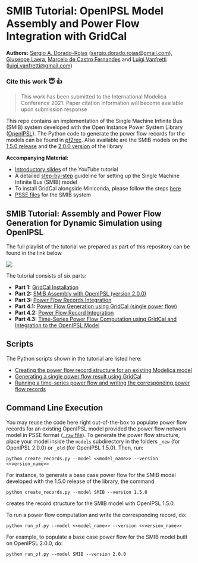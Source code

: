 SMIB Tutorial: OpenIPSL Model Assembly and Power Flow Integration with GridCal
===================================

**Authors:** [Sergio A. Dorado-Rojas](https://sergio-dorado.github.io) (sergio.dorado.rojas@gmail.com), [Giuseppe Laera](https://www.linkedin.com/in/giuslaera), [Marcelo de Castro Fernandes](https://www.linkedin.com/in/marcelo-de-castro-615570b3) and [Luigi Vanfretti](https://faculty.rpi.edu/node/36204) (luigi.vanfretti@gmail.com)

### Cite this work :innocent: :thumbsup:
> This work has been submitted to the International Modelica Conference 2021.
> Paper citation information will become available upon submission response

This repo contains an implementation of the Single Machine Infinite Bus (SMIB) system developed with the Open Instance Power System Library ([OpenIPSL](https://github.com/OpenIPSL/OpenIPSL)). The Python code to generate the power flow records for the models can be found in [pf2rec](/docs/pf2rec). Also available are the SMIB models on the [1.5.0 release](/models/_old/SMIB) and the [2.0.0 version](/models/_new/SMIB) of the library

**Accompanying Material:**

- [Introductory slides](https://docs.google.com/presentation/d/1EKeKHnyoLQeC1HwLtGGRk25ST2qX4dB5cxsqEz3dwW0/edit?usp=sharing) of the YouTube tutorial
- A detailed [step-by-step](https://docs.google.com/document/d/1uB3e-KXT6zUqG7W-FEdlMiI31R2jPnAmmRVvjmAHoT8/edit?usp=sharing) guideline for setting up the Single Machine Infinite Bus (SMIB) model
- To install GridCal alongside Miniconda, please follow the steps [here](/docs/gridcal_installation.md)
- [PSSE files](/models/_old/PSSE_Files) for the SMIB system

## SMIB Tutorial: Assembly and Power Flow Generation for Dynamic Simulation using OpenIPSL

The full playlist of the tutorial we prepared as part of this repository can be found in the link below

[![](http://img.youtube.com/vi/4qfKw9SAXFY/0.jpg)](http://www.youtube.com/watch?v=4qfKw9SAXFY "GridCal Installation")

The tutorial consists of six parts:

- **Part 1:** [GridCal Installation](https://youtu.be/4qfKw9SAXFY)
- **Part 2:** [SMIB Assembly with OpenIPSL (version 2.0.0)](https://youtu.be/DZ_hcUXPjMA)
- **Part 3:** [Power Flow Records Integration](https://youtu.be/XpOjrfYWJyQ)
- **Part 4.1:** [Power Flow Generation using GridCal (single power flow)](https://youtu.be/A8bObYrJeVI)
- **Part 4.2:** [Power Flow Record Integration](https://youtu.be/RMD8WEOi6r4)
- **Part 4.3:** [Time-Series Power Flow Computation using GridCal and Integration to the OpenIPSL Model](https://youtu.be/NjORJBivo_4)

## Scripts

The Python scripts shown in the tutorial are listed here:

- [Creating the power flow record structure for an existing Modelica model](/docs/create_pf_records)
- [Generating a single power flow result using GridCal](/docs/generate_pf_basecase.py)
- [Running a time-series power flow and writing the corresponding power flow records](/docs/generate_tspf_smib.py)

## Command Line Execution

You may reuse the code here right out-of-the-box to populate power flow records for an existing OpenIPSL model provided the power flow network model in PSSE format ([`.raw` file](/models/_old/PSSE_Files)). To generate the power flow structure, place your model inside the `models` subdirectory in the folders `_new` (for OpenIPSL 2.0.0) or `_old` (for OpenIPSL 1.5.0). Then, run:

```
python create_records.py --model <<model_name>> --version <<version_name>>
```

For instance, to generate a base case power flow for the SMIB model developed with the 1.5.0 release of the library, the command

```
python create_records.py --model SMIB --version 1.5.0
```

creates the record structure for the SMIB model with OpenIPSL 1.5.0.

To run a power flow computation and write the corresponding record, do:

```
python run_pf.py --model <<model_name>> --version <<version_name>>
```

For example, to populate a base case power flow for the SMIB model built on OpenIPSL 2.0.0, do:

```
python run_pf.py --model SMIB --version 2.0.0
```
